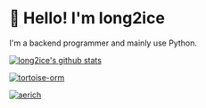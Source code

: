 # 👋 Hello! I'm long2ice

I'm a backend programmer and mainly use Python.

[![long2ice's github stats](https://github-readme-stats.vercel.app/api?username=long2ice&show_icons=true)](https://github.com/long2ice/long2ice)

[![tortoise-orm](https://github-readme-stats.vercel.app/api/pin/?username=tortoise&repo=tortoise-orm)](https://github.com/tortoise/tortoise-orm)

[![aerich](https://github-readme-stats.vercel.app/api/pin/?username=tortoise&repo=aerich)](https://github.com/tortoise/aerich)

